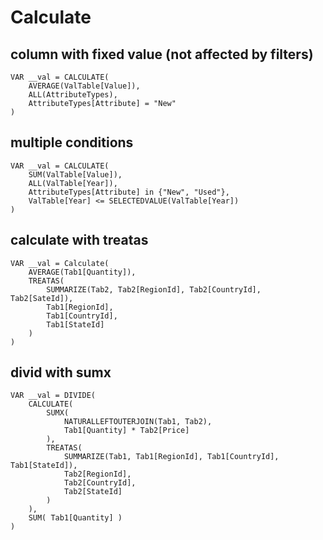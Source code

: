 # Calculate

## column with fixed value (not affected by filters)
```
VAR __val = CALCULATE(
    AVERAGE(ValTable[Value]), 
    ALL(AttributeTypes),
    AttributeTypes[Attribute] = "New"
)
```

## multiple conditions
```
VAR __val = CALCULATE(
    SUM(ValTable[Value]),
    ALL(ValTable[Year]), 
    AttributeTypes[Attribute] in {"New", "Used"},
    ValTable[Year] <= SELECTEDVALUE(ValTable[Year])
)
```

## calculate with treatas
```
VAR __val = Calculate(
    AVERAGE(Tab1[Quantity]),
    TREATAS(
        SUMMARIZE(Tab2, Tab2[RegionId], Tab2[CountryId], Tab2[SateId]),
        Tab1[RegionId],
        Tab1[CountryId],
        Tab1[StateId]
    )
)
```

## divid with sumx
```
VAR __val = DIVIDE( 
    CALCULATE(
        SUMX(
            NATURALLEFTOUTERJOIN(Tab1, Tab2),  
            Tab1[Quantity] * Tab2[Price]
        ),
        TREATAS(
            SUMMARIZE(Tab1, Tab1[RegionId], Tab1[CountryId], Tab1[StateId]),
            Tab2[RegionId],
            Tab2[CountryId],
            Tab2[StateId]
        )  
    ),
    SUM( Tab1[Quantity] )
)
```
